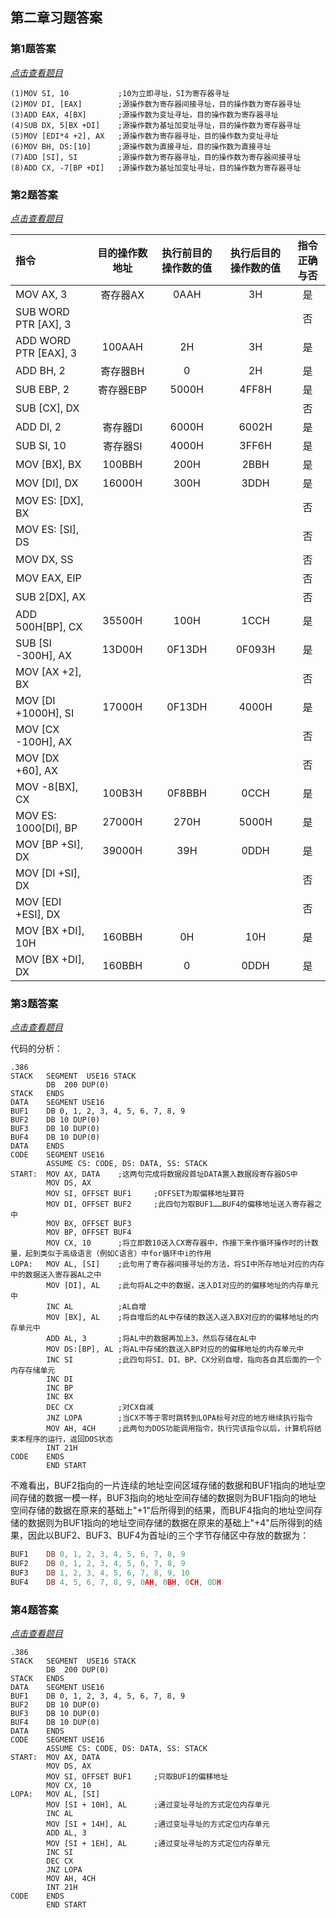 ## 第二章习题答案

### 第1题答案

*[点击查看题目](./homework.md '点击前往')*

```assembly
(1)MOV SI, 10           ;10为立即寻址，SI为寄存器寻址
(2)MOV DI, [EAX]        ;源操作数为寄存器间接寻址，目的操作数为寄存器寻址
(3)ADD EAX, 4[BX]       ;源操作数为变址寻址，目的操作数为寄存器寻址
(4)SUB DX, 5[BX +DI]    ;源操作数为基址加变址寻址，目的操作数为寄存器寻址
(5)MOV [EDI*4 +2], AX   ;源操作数为寄存器寻址，目的操作数为变址寻址
(6)MOV BH, DS:[10]      ;源操作数为直接寻址，目的操作数为直接寻址
(7)ADD [SI], SI         ;源操作数为寄存器寻址，目的操作数为寄存器间接寻址
(8)ADD CX, -7[BP +DI]   ;源操作数为基址加变址寻址，目的操作数为寄存器寻址
```

### 第2题答案

*[点击查看题目](./homework.md '点击前往')*

| 指令 | 目的操作数地址 | 执行前目的操作数的值 | 执行后目的操作数的值 | 指令正确与否 |
| :- | :-: | :-: | :-: | :-: |
| MOV AX, 3 | 寄存器AX | 0AAH | 3H | 是 |
| SUB WORD PTR [AX], 3 |  |  |  | 否|
| ADD WORD PTR [EAX], 3 | 100AAH | 2H | 3H | 是 |
| ADD BH, 2 | 寄存器BH | 0 | 2H | 是 |
| SUB EBP, 2 | 寄存器EBP | 5000H | 4FF8H | 是 |
| SUB [CX], DX |  |  |  | 否 |
| ADD DI, 2 | 寄存器DI | 6000H | 6002H | 是 |
| SUB SI, 10 | 寄存器SI | 4000H | 3FF6H | 是 |
| MOV [BX], BX | 100BBH | 200H | 2BBH | 是 |
| MOV [DI], DX | 16000H | 300H | 3DDH | 是 |
| MOV ES: [DX], BX | | | | 否 |
| MOV ES: [SI], DS | | |  | 否 |
| MOV DX, SS | | |  | 否 |
| MOV EAX, EIP |  | |  | 否 |
| SUB 2[DX], AX | | |  | 否 |
| ADD 500H[BP], CX | 35500H | 100H | 1CCH | 是 |
| SUB [SI -300H], AX | 13D00H | 0F13DH | 0F093H | 是 |
| MOV [AX +2], BX | | |  | 否 |
| MOV [DI +1000H], SI | 17000H | 0F13DH | 4000H | 是 |
| MOV [CX -100H], AX |  | |  | 否 |
| MOV [DX +60], AX | | |  | 否 |
| MOV -8[BX], CX | 100B3H | 0F8BBH | 0CCH | 是 |
| MOV ES: 1000[DI], BP | 27000H | 270H | 5000H | 是 |
| MOV [BP +SI], DX | 39000H | 39H | 0DDH | 是 |
| MOV [DI +SI], DX | | |  | 否 |
| MOV [EDI +ESI], DX | | | | 否 |
| MOV [BX +DI], 10H | 160BBH | 0H | 10H | 是 |
| MOV [BX +DI], DX | 160BBH | 0 | 0DDH | 是 |

### 第3题答案

*[点击查看题目](./homework.md '点击前往')*

代码的分析：
```assembly
.386
STACK   SEGMENT  USE16 STACK
        DB  200 DUP(0)
STACK   ENDS
DATA    SEGMENT USE16
BUF1    DB 0, 1, 2, 3, 4, 5, 6, 7, 8, 9
BUF2    DB 10 DUP(0)
BUF3    DB 10 DUP(0)
BUF4    DB 10 DUP(0)
DATA    ENDS
CODE    SEGMENT USE16
        ASSUME CS: CODE, DS: DATA, SS: STACK
START:  MOV AX, DATA    ;这两句完成将数据段首址DATA置入数据段寄存器DS中
        MOV DS, AX
        MOV SI, OFFSET BUF1     ;OFFSET为取偏移地址算符
        MOV DI, OFFSET BUF2     ;此四句为取BUF1……BUF4的偏移地址送入寄存器之中
        MOV BX, OFFSET BUF3
        MOV BP, OFFSET BUF4
        MOV CX, 10      ;将立即数10送入CX寄存器中，作接下来作循环操作时的计数量，起到类似于高级语言（例如C语言）中for循环中i的作用
LOPA:   MOV AL, [SI]    ;此句用了寄存器间接寻址的方法，将SI中所存地址对应的内存中的数据送入寄存器AL之中
        MOV [DI], AL    ;此句将AL之中的数据，送入DI对应的的偏移地址的内存单元中
        INC AL          ;AL自增
        MOV [BX], AL    ;将自增后的AL中存储的数送入送入BX对应的的偏移地址的内存单元中
        ADD AL, 3       ;将AL中的数据再加上3，然后存储在AL中
        MOV DS:[BP], AL ;将AL中存储的数送入BP对应的的偏移地址的内存单元中
        INC SI          ;此四句将SI、DI、BP、CX分别自增，指向各自其后面的一个内存存储单元
        INC DI
        INC BP
        INC BX
        DEC CX          ;对CX自减
        JNZ LOPA        ;当CX不等于零时跳转到LOPA标号对应的地方继续执行指令
        MOV AH, 4CH     ;此两句为DOS功能调用指令，执行完该指令以后，计算机将结束本程序的运行，返回DOS状态
        INT 21H
CODE    ENDS
        END START
```
不难看出，BUF2指向的一片连续的地址空间区域存储的数据和BUF1指向的地址空间存储的数据一模一样，BUF3指向的地址空间存储的数据则为BUF1指向的地址空间存储的数据在原来的基础上"+1"后所得到的结果，而BUF4指向的地址空间存储的数据则为BUF1指向的地址空间存储的数据在原来的基础上"+4"后所得到的结果，因此以BUF2、BUF3、BUF4为首址i的三个字节存储区中存放的数据为：
```asm
BUF1    DB 0, 1, 2, 3, 4, 5, 6, 7, 8, 9
BUF2    DB 0, 1, 2, 3, 4, 5, 6, 7, 8, 9
BUF3    DB 1, 2, 3, 4, 5, 6, 7, 8, 9, 10
BUF4    DB 4, 5, 6, 7, 8, 9, 0AH, 0BH, 0CH, 0DH
```

### 第4题答案

*[点击查看题目](./homework.md '点击前往')*

```assembly
.386
STACK   SEGMENT  USE16 STACK
        DB  200 DUP(0)
STACK   ENDS
DATA    SEGMENT USE16
BUF1    DB 0, 1, 2, 3, 4, 5, 6, 7, 8, 9
BUF2    DB 10 DUP(0)
BUF3    DB 10 DUP(0)
BUF4    DB 10 DUP(0)
DATA    ENDS
CODE    SEGMENT USE16
        ASSUME CS: CODE, DS: DATA, SS: STACK
START:  MOV AX, DATA
        MOV DS, AX
        MOV SI, OFFSET BUF1     ;只取BUF1的偏移地址
        MOV CX, 10
LOPA:   MOV AL, [SI]
        MOV [SI + 10H], AL      ;通过变址寻址的方式定位内存单元
        INC AL
        MOV [SI + 14H], AL      ;通过变址寻址的方式定位内存单元
        ADD AL, 3
        MOV [SI + 1EH], AL      ;通过变址寻址的方式定位内存单元
        INC SI
        DEC CX
        JNZ LOPA
        MOV AH, 4CH
        INT 21H
CODE    ENDS
        END START
```
